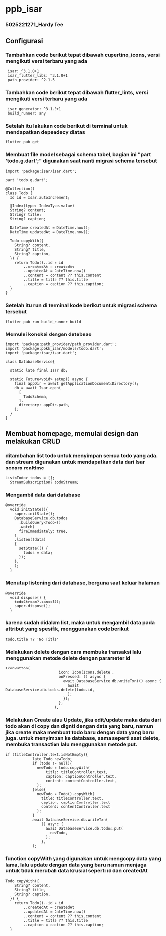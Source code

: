  # ppb_isar
 ### 5025221271_Hardy Tee

 ## Configurasi
 ### Tambahkan code berikut tepat dibawah cupertino_icons, versi mengikuti versi terbaru yang ada
 ```
  isar: ^3.1.0+1
  isar_flutter_libs: ^3.1.0+1
  path_provider: ^2.1.5
```
 ### Tambahkan code berikut tepat dibawah flutter_lints, versi mengikuti versi terbaru yang ada
 ```
  isar_generator: ^3.1.0+1
  build_runner: any
```
### Setelah itu lakukan code berikut di terminal untuk mendapatkan dependecy diatas
```
flutter pub get
```
### Membuat file model sebagai schema tabel, bagian ini "part 'todo.g.dart';" digunakan saat nanti migrasi schema tersebut
```
import 'package:isar/isar.dart';

part 'todo.g.dart';

@Collection()
class Todo {
  Id id = Isar.autoIncrement;

  @Index(type: IndexType.value)
  String? content;
  String? title;
  String? caption;

  DateTime createdAt = DateTime.now();
  DateTime updatedAt = DateTime.now();

  Todo copyWith({
    String? content,
    String? title,
    String? caption,
  }) {
    return Todo()..id = id
        ..createdAt = createdAt
        ..updatedAt = DateTime.now()
        ..content = content ?? this.content
        ..title = title ?? this.title
        ..caption = caption ?? this.caption;
  }
}
```
### Setelah itu run di terminal kode berikut untuk migrasi schema tersebut
```
flutter pub run build_runner build
```
### Memulai koneksi dengan database
```
import 'package:path_provider/path_provider.dart';
import 'package:pbkk_isar/models/todo.dart';
import 'package:isar/isar.dart';

class DatabaseService{

  static late final Isar db;

  static Future<void> setup() async {
    final appDir = await getApplicationDocumentsDirectory();
    db = await Isar.open(
      [
        TodoSchema,
      ],
      directory: appDir.path,
    );
  }
}
```

## Membuat homepage, memulai design dan melakukan CRUD
### ditambahan list todo untuk menyimpan semua todo yang ada. dan stream digunakan untuk mendapatkan data dari Isar secara realtime
```
List<Todo> todos = [];
  StreamSubscription? todoStream;
```
### Mengambil data dari database
```
@override
  void initState(){
    super.initState();
    DatabaseService.db.todos
      .buildQuery<Todo>()
      .watch(
      fireImmediately: true,
    )
    .listen((data)
    {
      setState(() {
        todos = data;
      });
    },
    );
  }
```
### Menutup listening dari database, berguna saat keluar halaman
```
@override
  void dispose() {
    todoStream?.cancel();
    super.dispose();
  }
```
### karena sudah didalam list, maka untuk mengambil data pada attribut yang spesifik, menggunakan code berikut
```
todo.title ?? 'No Title'
```
### Melakukan delete dengan cara membuka transaksi lalu menggunakan metode delete dengan parameter id
```
IconButton(
                        icon: Icon(Icons.delete),
                        onPressed: () async {
                          await DatabaseService.db.writeTxn(() async {
                            await DatabaseService.db.todos.delete(todo.id,
                            );
                          });
                        },
                      ),
```
### Melakukan Create atau Update, jika edit/update maka data dari todo akan di copy dan dignti dengan data yang baru, namun jika create maka membuat todo baru dengan data yang baru juga. untuk menyimpan ke database, sama seperti saat delete, membuka transaction lalu menggunakan metode put.
```
if (titleController.text.isNotEmpty){
            late Todo newTodo;
            if (todo != null){
              newTodo = todo.copyWith(
                  title: titleController.text,
                  caption: captionController.text,
                  content: contentController.text,
              );
            }else{
              newTodo = Todo().copyWith(
                title: titleController.text,
                caption: captionController.text,
                content: contentController.text,
              );
            }
            await DatabaseService.db.writeTxn(
                () async {
                  await DatabaseService.db.todos.put(
                    newTodo,
                  );
                },
            );
```
### function copyWith yang digunakan untuk mengcopy data yang lama, lalu update dengan data yang baru namun menjaga untuk tidak merubah data krusial seperti id dan createdAt
```
Todo copyWith({
    String? content,
    String? title,
    String? caption,
  }) {
    return Todo()..id = id
        ..createdAt = createdAt
        ..updatedAt = DateTime.now()
        ..content = content ?? this.content
        ..title = title ?? this.title
        ..caption = caption ?? this.caption;
  }
```

